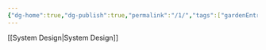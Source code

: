 ```yaml
---
{"dg-home":true,"dg-publish":true,"permalink":"/1/","tags":["gardenEntry"],"dgPassFrontmatter":true}
---
```



[[System Design\|System Design]]
